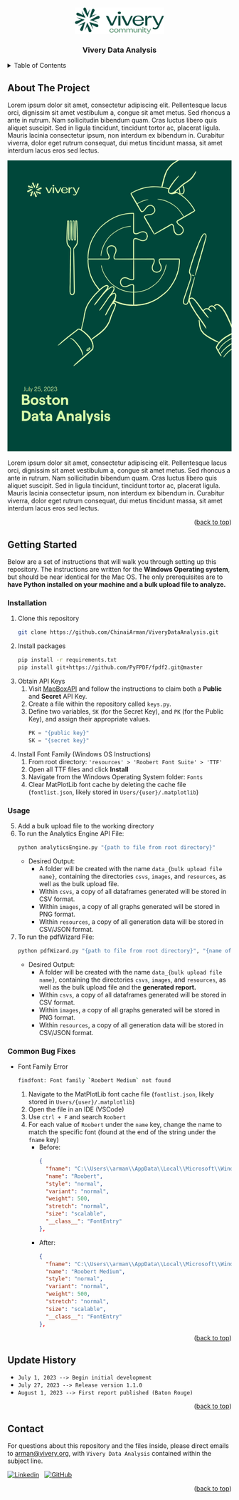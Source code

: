 <!-- LINK TO TOP -->
<a name="readme-top"></a>



<!-- PROJECT LOGO -->
<br />
<div align="center">
  <a href="https://github.com/ChinaiArman/ViveryDataAnalysis">
    <img src="resources\images\logo.png" alt="Logo" width="200">
  </a>
  <h3 align="center">Vivery Data Analysis</h3>
</div>



<!-- TABLE OF CONTENTS -->
<details>
  <summary>Table of Contents</summary>
  <ol>
    <li>
      <a href="#about-the-project">About The Project</a>
    </li>
    <li>
      <a href="#getting-started">Getting Started</a>
      <ul>
        <li><a href="#installation">Installation</a></li>
        <li><a href="#usage">Usage</a></li>
        <li><a href="#usage">Usage</a></li>
      </ul>
    </li>
    <li><a href="#update-history">Update History</a></li>
    <li><a href="#contact">Contact</a></li>
  </ol>
</details>



<!-- ABOUT THE PROJECT -->
## About The Project

Lorem ipsum dolor sit amet, consectetur adipiscing elit. Pellentesque lacus orci, dignissim sit amet vestibulum a, congue sit amet metus. Sed rhoncus a ante in rutrum. Nam sollicitudin bibendum quam. Cras luctus libero quis aliquet suscipit. Sed in ligula tincidunt, tincidunt tortor ac, placerat ligula. Mauris lacinia consectetur ipsum, non interdum ex bibendum in. Curabitur viverra, dolor eget rutrum consequat, dui metus tincidunt massa, sit amet interdum lacus eros sed lectus.

![Product Name Screen Shot][sample-cover]

Lorem ipsum dolor sit amet, consectetur adipiscing elit. Pellentesque lacus orci, dignissim sit amet vestibulum a, congue sit amet metus. Sed rhoncus a ante in rutrum. Nam sollicitudin bibendum quam. Cras luctus libero quis aliquet suscipit. Sed in ligula tincidunt, tincidunt tortor ac, placerat ligula. Mauris lacinia consectetur ipsum, non interdum ex bibendum in. Curabitur viverra, dolor eget rutrum consequat, dui metus tincidunt massa, sit amet interdum lacus eros sed lectus.

<p align="right">(<a href="#readme-top">back to top</a>)</p>



<!-- GETTING STARTED -->
## Getting Started

Below are a set of instructions that will walk you through setting up this repository. The instructions are written for the **Windows Operating system**, but should be near identical for the Mac OS. The only prerequisites are to **have Python installed on your machine and a bulk upload file to analyze.** 

### Installation

1. Clone this repository
   ```sh
   git clone https://github.com/ChinaiArman/ViveryDataAnalysis.git
   ```
2. Install packages
   ```sh
   pip install -r requirements.txt
   pip install git+https://github.com/PyFPDF/fpdf2.git@master
   ```
3. Obtain API Keys
    1. Visit [MapBoxAPI](https://docs.mapbox.com/help/getting-started/access-tokens/) and follow the instructions to claim both a **Public** and **Secret** API Key.
    2. Create a file within the repository called `keys.py`.
    3. Define two variables, `SK` (for the Secret Key), and `PK` (for the Public Key), and assign their appropriate values.
        ```python
        PK = "{public key}"
        SK = "{secret key}"
        ```
4. Install Font Family (Windows OS Instructions)
    1. From root directory: `'resources' > 'Roobert Font Suite' > 'TTF'`
    2. Open all TTF files and click **Install**
    3. Navigate from the Windows Operating System folder: `Fonts`
    4. Clear MatPlotLib font cache by deleting the cache file (`fontlist.json`, likely stored in `Users/{user}/.matplotlib`)

### Usage
5. Add a bulk upload file to the working directory
6. To run the Analytics Engine API File:
    ```sh
    python analyticsEngine.py "{path to file from root directory}"
    ```
    - Desired Output:
      * A folder will be created with the name `data_{bulk upload file name}`, containing the directories `csvs`, `images`, and `resources`, as well as the bulk upload file.
      * Within `csvs`, a copy of all dataframes generated will be stored in CSV format.
      * Within `images`, a copy of all graphs generated will be stored in PNG format.
      * Within `resources`, a copy of all generation data will be stored in CSV/JSON format.
7. To run the pdfWizard File:
    ```sh
    python pdfWizard.py "{path to file from root directory}", "{name of network}"
    ```
    - Desired Output:
      * A folder will be created with the name `data_{bulk upload file name}`, containing the directories `csvs`, `images`, and `resources`, as well as the bulk upload file and the **generated report.**
      * Within `csvs`, a copy of all dataframes generated will be stored in CSV format.
      * Within `images`, a copy of all graphs generated will be stored in PNG format.
      * Within `resources`, a copy of all generation data will be stored in CSV/JSON format.

### Common Bug Fixes
- Font Family Error
  ```sh
  findfont: Font family `Roobert Medium` not found
  ```
    1. Navigate to the MatPlotLib font cache file (`fontlist.json`, likely stored in `Users/{user}/.matplotlib`)
    2. Open the file in an IDE (VSCode)
    3. Use `ctrl + F` and search `Roobert`
    4. For each value of `Roobert` under the `name` key, change the name to match the specific font (found at the end of the string under the `fname` key)
        - Before:
          ```json
          {
            "fname": "C:\\Users\\arman\\AppData\\Local\\Microsoft\\Windows\\Fonts\\Roobert-Medium.ttf",
            "name": "Roobert",
            "style": "normal",
            "variant": "normal",
            "weight": 500,
            "stretch": "normal",
            "size": "scalable",
            "__class__": "FontEntry"
          },
          ```
        - After:
          ```json
          {
            "fname": "C:\\Users\\arman\\AppData\\Local\\Microsoft\\Windows\\Fonts\\Roobert-Medium.ttf",
            "name": "Roobert Medium",
            "style": "normal",
            "variant": "normal",
            "weight": 500,
            "stretch": "normal",
            "size": "scalable",
            "__class__": "FontEntry"
          },
          ```


<p align="right">(<a href="#readme-top">back to top</a>)</p>



<!-- UPDATE HISTORY -->
## Update History

- ``July 1, 2023 --> Begin initial development``
- ``July 27, 2023 --> Release version 1.1.0``
- ``August 1, 2023 --> First report published (Baton Rouge)``

<p align="right">(<a href="#readme-top">back to top</a>)</p>



<!-- CONTACT -->
## Contact

For questions about this repository and the files inside, please direct emails to arman@vivery.org, with `Vivery Data Analysis` contained within the subject line.

[![Linkedin](https://img.shields.io/badge/linkedin-%230077B5.svg?style=for-the-badge&logo=linkedin&logoColor=white)](https://www.linkedin.com/in/armanchinai/)
&nbsp;
[![GitHub](https://img.shields.io/badge/github-%23121011.svg?style=for-the-badge&logo=github&logoColor=white)](https://github.com/ChinaiArman)

<p align="right">(<a href="#readme-top">back to top</a>)</p>




<!-- MARKDOWN LINKS & IMAGES -->
<!-- https://www.markdownguide.org/basic-syntax/#reference-style-links -->
[sample-cover]: resources/images/sample_cover.png
